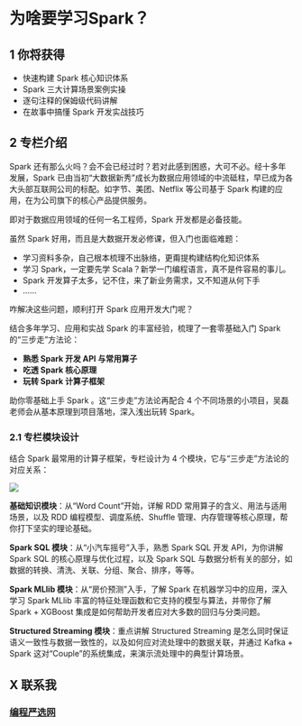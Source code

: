 # 为啥要学习Spark？

## 1 你将获得

- 快速构建 Spark 核心知识体系
- Spark 三大计算场景案例实操
- 逐句注释的保姆级代码讲解
- 在故事中搞懂 Spark 开发实战技巧

## 2 专栏介绍

Spark 还有那么火吗？会不会已经过时？若对此感到困惑，大可不必。经十多年发展，Spark 已由当初“大数据新秀”成长为数据应用领域的中流砥柱，早已成为各大头部互联网公司的标配。如字节、美团、Netflix 等公司基于 Spark 构建的应用，在为公司旗下的核心产品提供服务。

即对于数据应用领域的任何一名工程师，Spark 开发都是必备技能。

虽然 Spark 好用，而且是大数据开发必修课，但入门也面临难题：

- 学习资料多杂，自己根本梳理不出脉络，更甭提构建结构化知识体系
- 学习 Spark，一定要先学 Scala？新学一门编程语言，真不是件容易的事儿。
- Spark 开发算子太多，记不住，来了新业务需求，又不知道从何下手
- ……

咋解决这些问题，顺利打开 Spark 应用开发大门呢？

结合多年学习、应用和实战 Spark 的丰富经验，梳理了一套零基础入门 Spark 的“三步走”方法论：

- **熟悉 Spark 开发 API 与常用算子**
- **吃透 Spark 核心原理**
- **玩转 Spark 计算子框架**

助你零基础上手 Spark 。这“三步走”方法论再配合 4 个不同场景的小项目，吴磊老师会从基本原理到项目落地，深入浅出玩转 Spark。

### 2.1 专栏模块设计

结合 Spark 最常用的计算子框架，专栏设计为 4 个模块，它与“三步走”方法论的对应关系：

![](https://codeselect.oss-cn-shanghai.aliyuncs.com/image-20240321175835357.png)

**基础知识模块**：从“Word Count”开始，详解 RDD 常用算子的含义、用法与适用场景，以及 RDD 编程模型、调度系统、Shuffle 管理、内存管理等核心原理，帮你打下坚实的理论基础。

**Spark SQL 模块**：从“小汽车摇号”入手，熟悉 Spark SQL 开发 API，为你讲解 Spark SQL 的核心原理与优化过程，以及 Spark SQL 与数据分析有关的部分，如数据的转换、清洗、关联、分组、聚合、排序，等等。

**Spark MLlib 模块**：从“房价预测”入手，了解 Spark 在机器学习中的应用，深入学习 Spark MLlib 丰富的特征处理函数和它支持的模型与算法，并带你了解 Spark + XGBoost 集成是如何帮助开发者应对大多数的回归与分类问题。

**Structured Streaming 模块**：重点讲解 Structured Streaming 是怎么同时保证语义一致性与数据一致性的，以及如何应对流处理中的数据关联，并通过 Kafka + Spark 这对“Couple”的系统集成，来演示流处理中的典型计算场景。

## X 联系我

### [编程严选网](http://www.javaedge.cn/)
